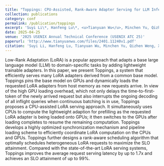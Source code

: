 ```yaml
---
title: "Toppings: CPU-Assisted, Rank-Aware Adapter Serving for LLM Inference"
collection: publications
category: conf
permalink: /publication/toppings
excerpt: 'Suyi Li\*, Hanfeng Lu\*, <u>Tianyuan Wu</u>, Minchen Yu, Qizhen Weng, Xusheng Chen, Yizhou Shan, Binhang Yuan, Wei Wang (\* Equal contribution).'
date: 2025-04-25
venue: '2025 USENIX Annual Technical Conference (USENIX ATC 25)'
paperurl: 'http://www.tianyuanwu.com/files/2401.11240v1.pdf'
citation: 'Suyi Li, Hanfeng Lu, Tianyuan Wu, Minchen Yu, Qizhen Weng, Xusheng Chen, Yizhou Shan, Binhang Yuan, and Wei Wang. "CaraServe: CPU-Assisted and Rank-Aware LoRA Serving for Generative LLM Inference." arXiv preprint arXiv:2401.11240 (2024).'
---
```


Low-Rank Adaptation (LoRA) is a popular approach that adapts a base large language model (LLM) to domain-specific tasks by adding lightweight trainable adapters. In this paper, we present Toppings, a system that efficiently serves many LoRA adapters derived from a common base model. Toppings pins the base model on GPUs and dynamically loads the requested LoRA adapters from host memory as new requests arrive. In view of the high GPU loading overhead, which not only delays the time-to-first-token of the newly arrived request but also interrupts the ongoing decoding of all inflight queries when continuous batching is in use, Toppings proposes a CPU-assisted LoRA serving approach. It simultaneously uses CPUs to compute the lightweight adaption for prefilling as the requested LoRA adapter is being loaded onto GPUs; it then switches to the GPUs after loading completes to resume the remaining computation. Toppings develops a highly optimized synchronization mechanism and pipeline loading scheme to efficiently coordinate LoRA computation on the CPUs and GPUs. Toppings further designs a rank-aware scheduling algorithm that optimally schedules heterogeneous LoRA requests to maximize the SLO attainment. Compared with the state-of-the-art LoRA serving systems, Toppings improves the average request serving latency by up to 
1.7x and achieves an SLO attainment of up to 99%.